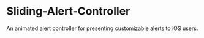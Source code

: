 # Sliding-Alert-Controller
An animated alert controller for presenting customizable alerts to iOS users.
